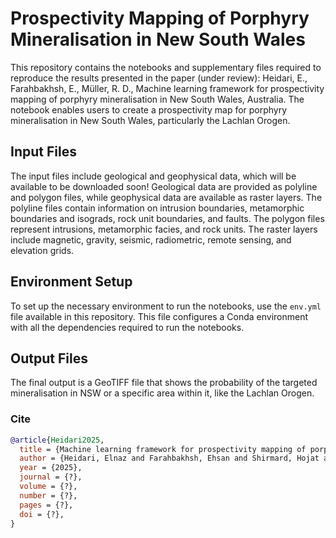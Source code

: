 # Prospectivity Mapping of Porphyry Mineralisation in New South Wales

This repository contains the notebooks and supplementary files required to reproduce the results presented in the paper (under review): Heidari, E., Farahbakhsh, E., Müller, R. D., Machine learning framework for prospectivity mapping of porphyry mineralisation in New South Wales, Australia. The notebook enables users to create a prospectivity map for porphyry mineralisation in New South Wales, particularly the Lachlan Orogen.

## Input Files

The input files include geological and geophysical data, which will be available to be downloaded soon! Geological data are provided as polyline and polygon files, while geophysical data are available as raster layers. The polyline files contain information on intrusion boundaries, metamorphic boundaries and isograds, rock unit boundaries, and faults. The polygon files represent intrusions, metamorphic facies, and rock units. The raster layers include magnetic, gravity, seismic, radiometric, remote sensing, and elevation grids.

## Environment Setup

To set up the necessary environment to run the notebooks, use the `env.yml` file available in this repository. This file configures a Conda environment with all the dependencies required to run the notebooks.

## Output Files

The final output is a GeoTIFF file that shows the probability of the targeted mineralisation in NSW or a specific area within it, like the Lachlan Orogen.

### Cite

```bib
@article{Heidari2025,
  title = {Machine learning framework for prospectivity mapping of porphyry mineralisation in New South Wales, Australia},
  author = {Heidari, Elnaz and Farahbakhsh, Ehsan and Shirmard, Hojat and Kohlman, Fabian and Blevin, Phillip and M{\"u}ller, R. Dietmar},
  year = {2025},
  journal = {?},
  volume = {?},
  number = {?},
  pages = {?},
  doi = {?},
}
```
